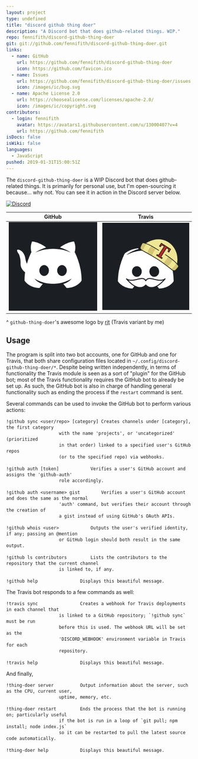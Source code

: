 ```yaml
---
layout: project
type: undefined
title: "discord github thing doer"
description: "A Discord bot that does github-related things. WIP."
repo: fennifith/discord-github-thing-doer
git: git://github.com/fennifith/discord-github-thing-doer.git
links:
  - name: GitHub
    url: https://github.com/fennifith/discord-github-thing-doer
    icon: https://github.com/favicon.ico
  - name: Issues
    url: https://github.com/fennifith/discord-github-thing-doer/issues
    icon: /images/ic/bug.svg
  - name: Apache License 2.0
    url: https://choosealicense.com/licenses/apache-2.0/
    icon: /images/ic/copyright.svg
contributors:
  - login: fennifith
    avatar: https://avatars1.githubusercontent.com/u/13000407?v=4
    url: https://github.com/fennifith
isDocs: false
isWiki: false
languages:
  - JavaScript
pushed: 2019-01-31T15:00:51Z
---
```


The `discord-github-thing-doer` is a WIP Discord bot that does github-related things. It is primarily for personal use, but I'm open-sourcing it because... why not. You can see it in action in the Discord server below.

[![Discord](https://img.shields.io/discord/514625116706177035.svg)](https://discord.gg/KPqbBjS)

| GitHub   | Travis   |
|----------|----------|
| ![GitHub Discord Logo](https://github.com/fennifith/discord-github-thing-doer/blob/master/./.github/logo.png?raw=true) | ![Travis Discord Logo](https://github.com/fennifith/discord-github-thing-doer/blob/master/./.github/travis-logo.png?raw=true) |

^ `github-thing-doer`'s awesome logo by [rjt](https://twitter.com/rjt_rockx) (Travis variant by me)

## Usage

The program is split into two bot accounts, one for GitHub and one for Travis, that both share configuration files located in `~/.config/discord-github-thing-doer/*`. Despite being written independently, in terms of functionality the Travis module is seen as a sort of "plugin" for the GitHub bot; most of the Travis functionality requires the GitHub bot to already be set up. As such, the GitHub bot is also in charge of handling general functionality such as ending the process if the `restart` command is sent.

Several commands can be used to invoke the GitHub bot to perform various actions:

```nohighlight
!github sync <user/repo> [category]	Creates channels under [category], the first category
					with the name 'projects', or 'uncategorized' (prioritized
					in that order) linked to a specified user's GitHub repos
					(or to the specified repo) via webhooks.

!github auth [token]			Verifies a user's GitHub account and assigns the 'github-auth'
					role accordingly.

!github auth <username> gist		Verifies a user's GitHub account and does the same as the normal
					'auth' command, but verifies their account through the creation of
					a gist instead of using GitHub's OAuth APIs.

!github whois <user>			Outputs the user's verified identity, if any; passing an @mention
					or GitHub login should both result in the same output.

!github ls contributors			Lists the contributors to the repository that the current channel
					is linked to, if any.

!github help				Displays this beautiful message.
```

The Travis bot responds to a few commands as well:

```nohighlight
!travis sync				Creates a webhook for Travis deployments in each channel that
					is linked to a GitHub repository; `!github sync` must be run
					before this is used. The webhook URL will be set as the
					'DISCORD_WEBHOOK' environment variable in Travis for each
					repository.

!travis help				Displays this beautiful message.
```

And finally, 

```nohighlight
!thing-doer server			Output information about the server, such as the CPU, current user,
					uptime, memory, etc.

!thing-doer restart			Ends the process that the bot is running on; particularly useful
					if the bot is run in a loop of `git pull; npm install; node index.js`
					so it can be restarted to pull the latest source code automatically.

!thing-doer help			Displays this beautiful message.
```
